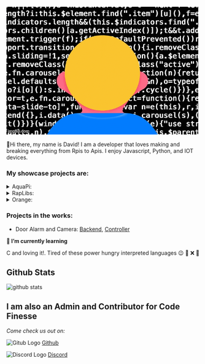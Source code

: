 ![Dekk gif](https://github.com/d-e-k-k/d-e-k-k/blob/main/4vicxe.gif)
<br>


:wave:Hi there, my name is David! I am a developer that loves making and breaking everything from Rpis to Apis. I enjoy Javascript, Python, and IOT devices. 

### My showcase projects are:
<details>
<summary>AquaPi: </summary>
<br>

[Deployed Site](https://aquapi.herokuapp.com/), [Frontend](https://github.com/d-e-k-k/aquapi_frontend), [Backend](https://github.com/d-e-k-k/aquapi_backend), [Controller](https://github.com/d-e-k-k/aquapi_aquarium_controller)
<br>

![Aquapi project screen shot](https://user-images.githubusercontent.com/71715721/107646905-833a1900-6c48-11eb-9d81-0003be239435.png)

</details>

<details>
<summary>RapLibs:</summary>
<br>
  
[Frontend](https://github.com/d-e-k-k/rap-libs), [Deployed Site](https://rap-lib.herokuapp.com/)
<br>

![rap-libs screenshot](https://user-images.githubusercontent.com/71715721/103944108-299e7600-5101-11eb-96da-9eefb29410f8.png)
  
</details>

<details>
<summary>Orange: </summary>
<br>


[Backend](https://github.com/Team-Orange4/backend), [Frontend](https://github.com/Team-Orange4/orange-frontend)
<br>
![orange sceenshot](https://camo.githubusercontent.com/0ce250eaa20f769023bbcb3ff4095b900a83d6fca6983096c6095dd753498810/68747470733a2f2f6d656469612e6769742e67656e6572616c617373656d622e6c792f757365722f33313231382f66696c65732f39656163333938302d326533612d313165622d393333322d616537653965393039316431)
</details>




### Projects in the works:

-  Door Alarm and Camera: [Backend](https://github.com/d-e-k-k/rpi_door_backend), [Controller](https://github.com/d-e-k-k/rpi_door_controller)

**🌱  I’m currently learning** 

C and loving it!. Tired of these power hungry interpreted languages :wink: :battery: :x: :electric_plug:

<h2>Github Stats</h2>

![github stats](https://github-readme-stats.vercel.app/api?username=d-e-k-k)

## I am also an Admin and Contributor for Code Finesse

*Come check us out on:*<br>

![Gitub Logo](https://user-images.githubusercontent.com/71715721/106821350-f8a35980-664a-11eb-8323-0d9821411e49.png)
[Github](https://github.com/code-finesse)

![Discord Logo](https://user-images.githubusercontent.com/71715721/106821408-14a6fb00-664b-11eb-9d6c-08231704f067.png)
[Discord](https://discord.gg/ps7MdwvsFu)
